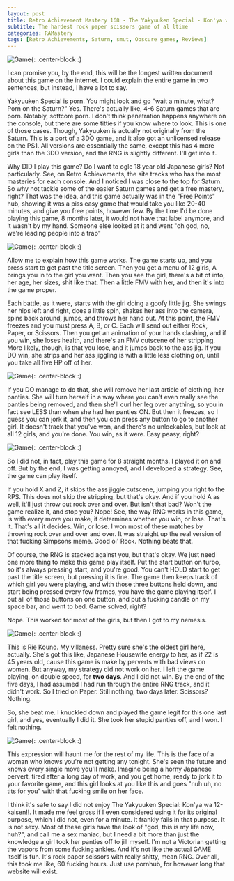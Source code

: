 ```yaml
---
layout: post
title: Retro Achievement Mastery 168 - The Yakyuuken Special - Kon'ya wa 12-kaisen!! 
subtitle: The hardest rock paper scissors game of al ltime
categories: RAMastery
tags: [Retro Achievements, Saturn, smut, Obscure games, Reviews]
---
```



![Game](https://imgur.com/EhzjRxr.png){: .center-block :}
 
I can promise you, by the end, this will be the longest written document about this game on the internet. I could explain the entire game in two sentences, but instead, I have a lot to say.

Yakyuuken Special is porn. You might look and go "wait a minute, what? Porn on the Saturn?" Yes. There's actually like, 4-6 Saturn games that are porn. Notably, softcore porn. I don't think penetration happens anywhere on the console, but there are some titties if you know where to look. This is one of those cases. Though, Yakyuuken is actually not originally from the Saturn. This is a port of a 3DO game, and it also got an unlicensed release on the PS1. All versions are essentially the same, except this has 4 more girls than the 3DO version, and the RNG is slightly different. I'll get into it.

Why DID I play this game? Do I want to ogle 18 year old Japanese girls? Not particularly. See, on Retro Achievements, the site tracks who has the most masteries for each console. And I noticed I was close to the top for Saturn. So why not tackle some of the easier Saturn games and get a free mastery, right? That was the idea, and this game actually was in the "Free Points" hub, showing it was a piss easy game that would take you like 20-40 minutes, and give you free points, however few. By the time I'd be done playing this game, 8 months later, it would not have that label anymore, and it wasn't by my hand. Someone else looked at it and went "oh god, no, we're leading people into a trap"

![Game](https://imgur.com/03CUnBs.png){: .center-block :}

Allow me to explain how this game works. The game starts up, and you press start to get past the title screen. Then you get a menu of 12 girls, A brings you in to the girl you want. Then you see the girl, there's a bit of info, her age, her sizes, shit like that. Then a little FMV with her, and then it's into the game proper.

Each battle, as it were, starts with the girl doing a goofy little jig. She swings her hips left and right, does a little spin, shakes her ass into the camera, spins back around, jumps, and throws her hand out. At this point, the FMV freezes and you must press A, B, or C. Each will send out either Rock, Paper, or Scissors. Then you get an animation of your hands clashing, and if you win, she loses health, and there's an FMV cutscene of her stripping. More likely, though, is that you lose, and it jumps back to the ass jig. If you DO win, she strips and her ass jiggling is with a little less clothing on, until you take all five HP off of her.

![Game](https://imgur.com/UM2725F.png){: .center-block :}


If you DO manage to do that, she will remove her last article of clothing, her panties. She will turn herself in a way where you can't even really see the panties being removed, and then she'll curl her leg over anything, so you in fact see LESS than when she had her panties ON. But then it freezes, so I guess you can jork it, and then you can press any button to go to another girl. It doesn't track that you've won, and there's no unlockables, but look at all 12 girls, and you're done. You win, as it were. Easy peasy, right?

![Game](https://imgur.com/ZShdZWH.png){: .center-block :}

So I did not, in fact, play this game for 8 straight months. I played it on and off. But by the end, I was getting annoyed, and I developed a strategy. See, the game can play itself.

If you hold X and Z, it skips the ass jiggle cutscene, jumping you right to the RPS. This does not skip the stripping, but that's okay. And if you hold A as well, it'll just throw out rock over and over. But isn't that bad? Won't the game realize it, and stop you? Nope! See, the way RNG works in this game, is with every move you make, it determines whether you win, or lose. That's it. That's all it decides. Win, or lose. I won most of these matches by throwing rock over and over and over. It was straight up the real version of that fucking Simpsons meme. Good ol' Rock. Nothing beats that.

Of course, the RNG is stacked against you, but that's okay. We just need one more thing to make this game play itself. Put the start button on turbo, so it's always pressing start, and you're good. You can't HOLD start to get past the title screen, but pressing it is fine. The game then keeps track of which girl you were playing, and with those three buttons held down, and start being pressed every few frames, you have the game playing itself. I put all of those buttons on one button, and put a fucking candle on my space bar, and went to bed. Game solved, right?

Nope. This worked for most of the girls, but then I got to my nemesis.

![Game](https://imgur.com/rsu15KR.png){: .center-block :}

This is Rie Kouno. My villaness. Pretty sure she's the oldest girl here, actually. She's got this like, Japanese Housewife energy to her, as if 22 is 45 years old, cause this game is make by perverts with bad views on women. But anyway, my strategy did not work on her. I left the game playing, on double speed, for **two days**. And I did not win. By the end of the five days, I had assumed I had run through the entire RNG track, and it didn't work. So I tried on Paper. Still nothing, two days later. Scissors? Nothing.

So, she beat me. I knuckled down and played the game legit for this one last girl, and yes, eventually I did it. She took her stupid panties off, and I won. I felt nothing.

![Game](https://imgur.com/wnBP3sD.png){: .center-block :}

This expression will haunt me for the rest of my life. This is the face of a woman who knows you're not getting any tonight. She's seen the future and knows every single move you'll make. Imagine being a horny Japanese pervert, tired after a long day of work, and you get home, ready to jork it to your favorite game, and this girl looks at you like this and goes "nuh uh, no tits for you" with that fucking smile on her face.

I think it's safe to say I did not enjoy The Yakyuuken Special: Kon'ya wa 12-kaisen!!. It made me feel gross if I even considered using it for its original purpose, which I did not, even for a minute. It frankly fails in that purpose. It is not sexy. Most of these girls have the look of "god, this is my life now, huh?", and call me a sex maniac, but I need a bit more than just the knowledge a girl took her panties off to jill myself. I'm not a Victorian getting the vapors from some fucking ankles. And it's not like the actual GAME itself is fun. It's rock paper scissors with really shitty, mean RNG. Over all, this took me like, 60 fucking hours. Just use pornhub, for however long that website will exist.